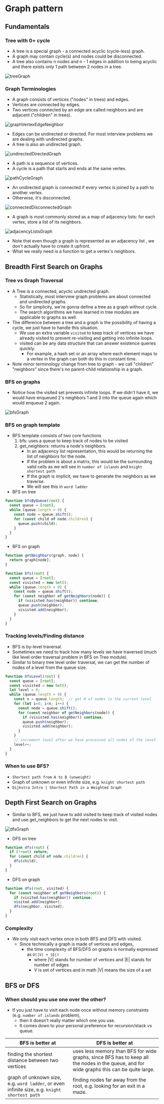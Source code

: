 # Graph pattern
## Fundamentals
### Tree with 0+ cycle
- A tree is a special graph - a connected acyclic (cycle-less) graph.
- A graph may contain cycle(s) and nodes could be disconnected.
- A tree also contains n nodes and n - 1 edges in addition to being acyclic and there exists only 1 path between 2 nodes in a tree.

![treeGraph](../images/treeGraph.png)

### Graph Terminologies
- A graph consists of vertices ("nodes" in trees) and edges.
- Vertices are connected by edges.
- Two vertices connected by an edge are called neighbors and are adjacent ("children" in trees).

![graphVertexEdgeNeighbor](../images/graphVertexEdgeNeighbor.png)

- Edges can be undirected or directed. For most interview problems we are dealing with undirected graphs.
- A tree is also an undirected graph.

![undirectedDirectedGraph](../images/undirectedDirectedGraph.png)

- A path is a sequence of vertices.
- A cycle is a path that starts and ends at the same vertex.

![pathCycleGraph](../images/pathCycleGraph.png)

- An undirected graph is connected if every vertex is joined by a path to another vertex.
- Otherwise, it's disconnected.

![connectedDisconnectedGraph](../images/connectedDisconnectedGraph.png)

- A graph is most commonly stored as a map of adjacency lists: for each vertex, store a list of its neighbors.

![adjacencyListsGraph](../images/adjacencyListsGraph.png)

- Note that even though a graph is represented as an adjacency list , we don't actually have to create it upfront.
- What we really need is a function to get a vertex's neighbors. 
## Breadth First Search on Graphs
### Tree vs Graph Traversal
- A Tree is a connected, acyclic undirected graph.
  - Statistically, most interview graph problems are about connected and undirected graphs.
  - So for simplicity, we're gonna define a tree as a graph without cycle.
  - The search algorithms we have learned in tree modules are applicable to graphs as well.
- The difference between a tree and a graph is the possibility of having a cycle, we just have to handle this situation.
  - We use an extra variable `visited` to keep track of vertices we have already visited to prevent re-visiting and getting into infinite loops.
  - visited can be any data structure that can answer existence queries quickly.
    - For example, a hash set or an array where each element maps to a vertex in the graph can both do this in constant time.
- Note minor terminology change from tree to graph - we call "children" "neighbors" since there's no parent-child relationship in a graph.
### BFS on graphs
- Notice how the visited set prevents infinite loops. If we didn't have it, we would have enqueued 2's neighbors 1 and 3 into the queue again which would enqueue 2 again.

![bfsGraph](../images/bfsGraph.gif)

### BFS on graph template
- BFS template consists of two core functions
  1. bfs: uses a queue to keep track of nodes to be visited
  2. get_neighbors: returns a node's neighbors.
      - In an adjacency list representation, this would be returning the list of neighbors for the node.
      - If the problem is about a matrix, this would be the surrounding valid cells as we will see in `number of islands` and `knight shortest path`
      - If the graph is implicit, we have to generate the neighbors as we traverse.
      - We will see this in `word ladder`
- BFS on tree
```javascript
function bfsByQueue(root) {
  const queue = [root];
  while (queue.length > 0) {
    const node = queue.shift();
    for (const child of node.children) {
      queue.push(child);
    }
  }
}
```
- BFS on graph
```javascript
function getNeighbors(graph, node) {
  return graph[node];
}

function bfs(root) {
  const queue = [root];
  const visisted = new Set();
  while (queue.length > 0) {
    const node = queue.shift();
    for (const neighbor of getNeighbors(node)) {
      if (visisted.has(neighbor)) continue;
      queue.push(neighbor);
      visisted.add(neighbor);
    }
  }
}
```
### Tracking levels/Finding distance
- BFS is by-level traversal.
- Sometimes we need to track how many levels we have traversed (much like level order traversal problem in BFS on Tree module).
- Similar to binary tree level order traversal, we can get the number of nodes of a level from the queue size.
```javascript
function bfsLevel(root) {
  const queue = [root];
  const visisted = new Set();
  let level = 0;
  while (queue.length > 0) {
    const n = queue.length;  // get # of nodes in the current level
    for (let i=0; i<n; i++) {
      const node = queue.shift();
      for (const neighbor of getNeighbors(node)) {
        if (visisted.has(neighbor)) continue;
        queue.push(neighbor);
        visisted.add(neighbor);
      }
    }
    // increment level after we have processed all nodes of the level
    level++;
  }
}
```
### When to use BFS?
- `Shortest path from A to B (unweight)`
- Graph of unknown or even infinite size, e.g. `knight shortest path`
- `Dijkstra Intro | Shortest Path in a Weighted Graph`
## Depth First Search on Graphs
- Similar to BFS, we just have to add visited to keep track of visited nodes and use get_neighbors to get the next nodes to visit.

![dfsGraph](../images/dfsGraph.gif)

- DFS on tree
```javascript
function dfs(root) {
  if (!root) return;
  for (const child of node.children) {
    dfs(child);
  }
}
```
- DFS on graph
```javascript
function dfs(root, visited) {
  for (const neighbor of getNeighbors(root)) {
    if (visited.has(neighbor)) continue;
    visited.add(neighbor);
    dfs(neighbor, visited);
  }
}
```
### Complexity
- We only visit each vertex once in both BFS and DFS with visited.
  - Since technically a graph is made of vertices and edges,
    - the time complexity of BFS/DFS on graphs is normally expressed as `O(|V| + |E|)`
      - where |V| stands for number of vertices and |E| stands for number of edges
      - V is set of vertices and in math |V| means the size of a set
## BFS or DFS
### When should you use one over the other?
- If you just have to visit each node once without memory constraints (e.g. `number of islands` problem), 
  - then it doesn't really matter which one you use.
  - It comes down to your personal preference for recursion/stack vs queue.

|BFS is better at|DFS is better at|
|-|-|
|finding the shortest distance between two vertices|uses less memory than BFS for wide graphs, since BFS has to keep all the nodes in the queue, and for wide graphs this can be quite large.|
|graph of unknown size, e.g. `word ladder`, or even infinite size, e.g. `knight shortest path`|finding nodes far away from the root, e.g. looking for an exit in a maze.|
